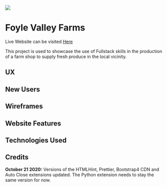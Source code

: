 <img src="https://raw.githubusercontent.com/Wonka86/foyle-valley-farms/master/media/tractor-banner.png" style="margin: 0;">

# Foyle Valley Farms

Live Website can be visited <a href="https://foyle-valley-farms.herokuapp.com/" target="_blank">Here</a>

This project is used to showcase the use of Fullstack skills in the production of a farm shop to supply fresh produce in the local vicinity.

## UX



## New Users




## Wireframes



## Website Features



## Technologies Used


## Credits


**October 21 2020:** Versions of the HTMLHint, Prettier, Bootstrap4 CDN and Auto Close extensions updated. The Python extension needs to stay the same version for now.



